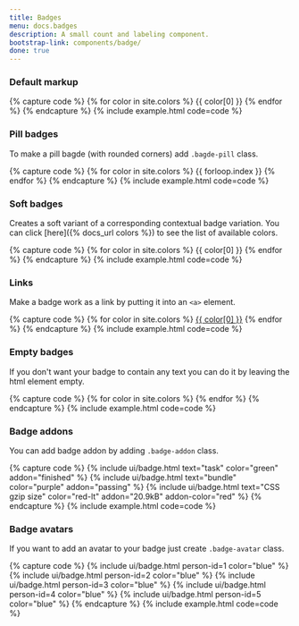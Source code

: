 ```yaml
---
title: Badges
menu: docs.badges
description: A small count and labeling component.
bootstrap-link: components/badge/
done: true
---
```


### Default markup

{% capture code %}
{% for color in site.colors %}
<span class="badge bg-{{ color[0] }}">{{ color[0] }}</span>
{% endfor %}
{% endcapture %}
{% include example.html code=code %}

### Pill badges

To make a pill bagde (with rounded corners) add `.bagde-pill` class.

{% capture code %}
{% for color in site.colors %}
<span class="badge badge-pill bg-{{ color[0] }}">{{ forloop.index }}</span>
{% endfor %}
{% endcapture %}
{% include example.html code=code %}


### Soft badges

Creates a soft variant of a corresponding contextual badge variation. You can click [here]({% docs_url colors %}) to see the list of available colors.

{% capture code %}
{% for color in site.colors %}
<span class="badge bg-{{ color[0] }}-lt">{{ color[0] }}</span>
{% endfor %}
{% endcapture %}
{% include example.html code=code %}


### Links

Make a badge work as a link by putting it into an `<a>` element.

{% capture code %}
{% for color in site.colors %}
<a href="#" class="badge bg-{{ color[0] }}">{{ color[0] }}</a>
{% endfor %}
{% endcapture %}
{% include example.html code=code %}


### Empty badges

If you don't want your badge to contain any text you can do it by leaving the html element empty.

{% capture code %}
{% for color in site.colors %}
<a href="#" class="badge bg-{{ color[0] }}"></a>
{% endfor %}
{% endcapture %}
{% include example.html code=code %}

### Badge addons

You can add badge addon by adding `.badge-addon` class.

{% capture code %}
{% include ui/badge.html text="task" color="green" addon="finished" %}
{% include ui/badge.html text="bundle" color="purple" addon="passing" %}
{% include ui/badge.html text="CSS gzip size" color="red-lt" addon="20.9kB" addon-color="red" %}
{% endcapture %}
{% include example.html code=code %}

### Badge avatars

If you want to add an avatar to your badge just create `.badge-avatar` class.

{% capture code %}
{% include ui/badge.html person-id=1 color="blue" %}
{% include ui/badge.html person-id=2 color="blue" %}
{% include ui/badge.html person-id=3 color="blue" %}
{% include ui/badge.html person-id=4 color="blue" %}
{% include ui/badge.html person-id=5 color="blue" %}
{% endcapture %}
{% include example.html code=code %}
